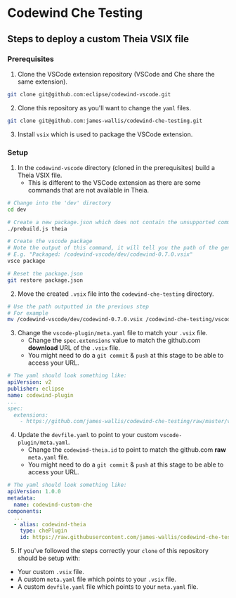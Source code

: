 # Codewind Che Testing

## Steps to deploy a custom Theia VSIX file
### Prerequisites

1. Clone the VSCode extension repository (VSCode and Che share the same extension).
```bash
git clone git@github.com:eclipse/codewind-vscode.git
```

2. Clone this repository as you'll want to change the `yaml` files.
```bash
git clone git@github.com:james-wallis/codewind-che-testing.git
```

3. Install `vsix` which is used to package the VSCode extension.

### Setup
1. In the `codewind-vscode` directory (cloned in the prerequisites) build a Theia VSIX file.
    * This is different to the VSCode extension as there are some commands that are not available in Theia.
```bash
# Change into the 'dev' directory
cd dev

# Create a new package.json which does not contain the unsupported commands
./prebuild.js theia

# Create the vscode package
# Note the output of this command, it will tell you the path of the generated .vsix file
# E.g. "Packaged: /codewind-vscode/dev/codewind-0.7.0.vsix"
vsce package

# Reset the package.json
git restore package.json
```

2. Move the created `.vsix` file into the `codewind-che-testing` directory.
```bash
# Use the path outputted in the previous step
# For example
mv /codewind-vscode/dev/codewind-0.7.0.vsix /codewind-che-testing/vscode-plugin/codewind-theia.vsix
```

3. Change the `vscode-plugin/meta.yaml` file to match your `.vsix` file.
    * Change the `spec.extensions` value to match the github.com **download** URL of the `.vsix` file.
    * You might need to do a `git commit` & `push` at this stage to be able to access your URL.
```yaml
# The yaml should look something like:
apiVersion: v2
publisher: eclipse
name: codewind-plugin
...
spec:
  extensions:
    - https://github.com/james-wallis/codewind-che-testing/raw/master/vscode-plugin/codewind-theia.vsix
```

4. Update the `devfile.yaml` to point to your custom `vscode-plugin/meta.yaml`.
    * Change the `codewind-theia.id` to point to match the github.com **raw** `meta.yaml` file.
    * You might need to do a `git commit` & `push` at this stage to be able to access your URL.
```yaml
# The yaml should look something like:
apiVersion: 1.0.0
metadata:
  name: codewind-custom-che
components:
  ...
  - alias: codewind-theia
    type: chePlugin
    id: https://raw.githubusercontent.com/james-wallis/codewind-che-testing/master/codewind-theia/meta.yaml
```

5. If you've followed the steps correctly your `clone` of this repository should be setup with:
* Your custom `.vsix` file.
* A custom `meta.yaml` file which points to your `.vsix` file.
* A custom `devfile.yaml` file which points to your `meta.yaml` file.



